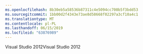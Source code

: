 ```yaml
---
ms.openlocfilehash: 8b30eb5a58536b87311c4e5094cc700b5f3bdd53
ms.sourcegitcommit: 1bb00d2f4343e73ae8d58668f02297a3cf10a4c1
ms.translationtype: MT
ms.contentlocale: pl-PL
ms.lasthandoff: 06/15/2019
ms.locfileid: "63876989"
---
```

<span data-ttu-id="79bf6-101">Visual Studio 2012</span><span class="sxs-lookup"><span data-stu-id="79bf6-101">Visual Studio 2012</span></span>